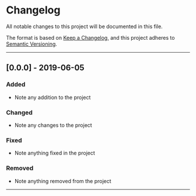 # Changelog

All notable changes to this project will be documented in this file.

The format is based on [Keep a Changelog](https://keepachangelog.com/en/1.0.0/), and this project adheres to [Semantic Versioning](https://semver.org/spec/v2.0.0.html).

---

## [0.0.0] - 2019-06-05

### Added

-   Note any addition to the project

### Changed

-   Note any changes to the project

### Fixed

-   Note anything fixed in the project

### Removed

-   Note anything removed from the project

---
